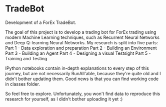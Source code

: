 # TradeBot
Development of a ForEx TradeBot.

The goal of this project is to develop a trading bot for ForEx trading using modern Machine Learning techniques, such as Recurrent Neural Networks and Deep Q-learning Neural Networks.
My research is split into five parts:
Part 1 - Data exploration and preparation
Part 2 - Building an Environment
Part 3 - Building an Agent
Part 4 - Designing a visual Testsight
Part 5 - Training and Testing

IPython notebooks contain in-depth explanations to every step of this journey, but are not necessarily RunAll'able, because they're quite old and I didn't bother updating them. Good news is that you can find working code in classes folder.

So feel free to explore. Unfortunately, you won't find data to reproduce this research for yourself, as I didn't bother uploading it yet :)
